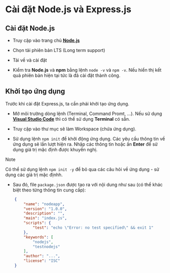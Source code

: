 # Cài đặt Node.js và Express.js

## Cài đặt Node.js

* Truy cập vào trang chủ [**Node.js**](https://nodejs.org/en)

* Chọn tải phiên bản LTS (Long term support)

* Tải về và cài đặt

* Kiểm tra **Node.js** và **npm** bằng lệnh `node -v` và `npm -v`. Nếu hiển thị kết quả phiên bản hiện tại tức là đã cài đặt thành công.

## Khởi tạo ứng dụng

Trước khi cài đặt Express.js, ta cần phải khởi tạo ứng dụng.

* Mở môi trường dòng lệnh (Terminal, Command Promt, ...). Nếu sử dụng [**Visual Studio Code**](https://code.visualstudio.com/download) thì có thể sử dụng **Terminal** có sẵn.

* Truy cập vào thư mục sẽ làm Workspace (chứa ứng dụng).

* Sử dụng lệnh `npm init` để khởi động ứng dụng. Các yêu cầu thông tin về ứng dụng sẽ lần lượt hiện ra. Nhập các thông tin hoặc ấn **Enter** để sử dụng giá trị mặc định được khuyến nghị.

> [!Note]
> Có thể sử dụng lệnh `npm init -y` để bỏ qua các câu hỏi về ứng dụng - sử dụng các giá trị mặc địnhh.


* Sau đó, file `package.json` được tạo ra với nội dung như sau (có thể khác biệt theo từng thông tin cung cấp):

```json
    {
        "name": "nodeapp",
        "version": "1.0.0",
        "description": "",
        "main": "index.js",
        "scripts": {
            "test": "echo \"Error: no test specified\" && exit 1"
        },
        "keywords": [
            "nodejs",
            "testnodejs"
        ],
        "author": "...",
        "license": "ISC"
    }
```

